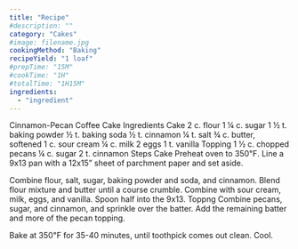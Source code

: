 ```yaml
---
title: "Recipe"
#description: ""
category: "Cakes"
#image: filename.jpg
cookingMethod: "Baking"
recipeYield: "1 loaf"
#prepTime: "15M"
#cookTime: "1H"
#totalTime: "1H15M"
ingredients:
  - "ingredient"
---
```


Cinnamon-Pecan Coffee Cake
Ingredients
Cake
2 c. flour
1 ¼ c. sugar
1 ½ t. baking powder
½ t. baking soda
½ t. cinnamon
¼ t. salt
¾ c. butter, softened
1 c. sour cream
¼ c. milk
2 eggs
1 t. vanilla
Topping
1 ½ c. chopped pecans
¼ c. sugar
2 t. cinnamon
Steps
Cake
Preheat oven to 350℉. Line a 9x13 pan with a 12x15” sheet of parchment paper and set aside.


Combine flour, salt, sugar, baking powder and soda, and cinnamon.
Blend flour mixture and butter until a course crumble.
Combine with sour cream, milk, eggs, and vanilla.
Spoon half into the 9x13.
Toppng
Combine pecans, sugar, and cinnamon, and sprinkle over the batter.
Add the remaining batter and more of the pecan topping.


Bake at 350℉ for 35-40 minutes, until toothpick comes out clean.
Cool.
